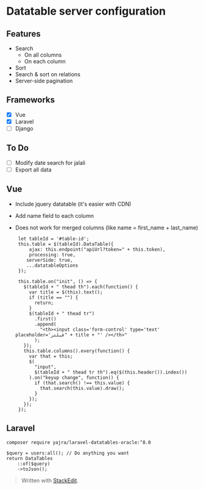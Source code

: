 # Datatable server configuration

## Features
 - Search
	 - On all columns
	 - On each column
 - Sort
 - Search & sort on relations
 - Server-side pagination

## Frameworks
 - [x] Vue
 - [x] Laravel
 - [ ] Django

## To Do

 - [ ] Modify date search for jalali
 - [ ] Export all data

## Vue

 - Include jquery datatable (it's easier with CDN)
 - Add name field to each column
 - Does not work for merged columns (like name = first_name + last_name)

		let tableId = '#table-id';
		this.table = $(tableId).DataTable({
			ajax: this.endpoint("apiUrl?token=" + this.token),
			processing: true,
	       serverSide: true,
	       ...datatableOptions
		});

		this.table.on("init", () => {
		  $(tableId + " thead th").each(function() {
		    var title = $(this).text();
		    if (title == "") {
		      return;
		    }
		    $(tableId + " thead tr")
		      .first()
		      .append(
		        "<th><input class='form-control' type='text' placeholder='فیلتر" + title + "' /></th>"
		      );
		  });
		  this.table.columns().every(function() {
		    var that = this;
		    $(
		      "input",
		      $(tableId + " thead tr th").eq($(this.header()).index())
		    ).on("keyup change", function() {
		      if (that.search() !== this.value) {
		        that.search(this.value).draw();
		      }
		    });
		  });
		});


## Laravel
```
composer require yajra/laravel-datatables-oracle:^8.0
```
	$query = users:all(); // Do anything you want
	return DataTables
	    ::of($query)
        ->toJson();




> Written with [StackEdit](https://stackedit.io/).
